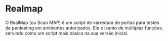 # Realmap
O RealMap (ou Scan MAP) é um script de varredura de portas para testes de pentesting em ambientes autorizados. Ele é isento de múltiplas funções, servindo como um script mais básica na sua versão inicial.
